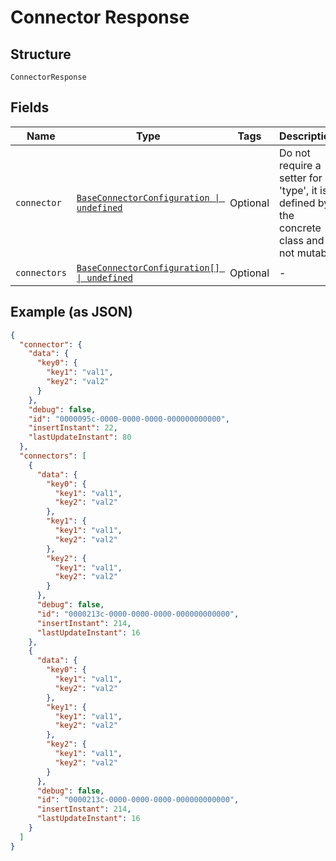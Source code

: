 
# Connector Response

## Structure

`ConnectorResponse`

## Fields

| Name | Type | Tags | Description |
|  --- | --- | --- | --- |
| `connector` | [`BaseConnectorConfiguration \| undefined`](../../doc/models/base-connector-configuration.md) | Optional | Do not require a setter for 'type', it is defined by the concrete class and is not mutable |
| `connectors` | [`BaseConnectorConfiguration[] \| undefined`](../../doc/models/base-connector-configuration.md) | Optional | - |

## Example (as JSON)

```json
{
  "connector": {
    "data": {
      "key0": {
        "key1": "val1",
        "key2": "val2"
      }
    },
    "debug": false,
    "id": "0000095c-0000-0000-0000-000000000000",
    "insertInstant": 22,
    "lastUpdateInstant": 80
  },
  "connectors": [
    {
      "data": {
        "key0": {
          "key1": "val1",
          "key2": "val2"
        },
        "key1": {
          "key1": "val1",
          "key2": "val2"
        },
        "key2": {
          "key1": "val1",
          "key2": "val2"
        }
      },
      "debug": false,
      "id": "0000213c-0000-0000-0000-000000000000",
      "insertInstant": 214,
      "lastUpdateInstant": 16
    },
    {
      "data": {
        "key0": {
          "key1": "val1",
          "key2": "val2"
        },
        "key1": {
          "key1": "val1",
          "key2": "val2"
        },
        "key2": {
          "key1": "val1",
          "key2": "val2"
        }
      },
      "debug": false,
      "id": "0000213c-0000-0000-0000-000000000000",
      "insertInstant": 214,
      "lastUpdateInstant": 16
    }
  ]
}
```

